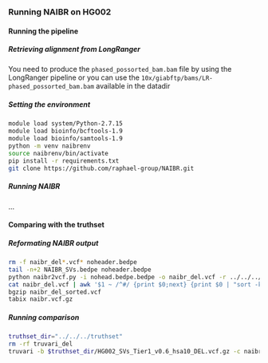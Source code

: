 
### Running NAIBR on HG002

#### Running the pipeline

##### Retrieving alignment from LongRanger

You need to produce the `phased_possorted_bam.bam` file by using the LongRanger pipeline
or you can use the `10x/giabftp/bams/LR-phased_possorted_bam.bam` available in the datadir

##### Setting the environment

```bash
module load system/Python-2.7.15
module load bioinfo/bcftools-1.9
module load bioinfo/samtools-1.9
python -m venv naibrenv
source naibrenv/bin/activate
pip install -r requirements.txt
git clone https://github.com/raphael-group/NAIBR.git
```

##### Running NAIBR

...

#### Comparing with the truthset

##### Reformating NAIBR output

```bash
rm -f naibr_del*.vcf* noheader.bedpe
tail -n+2 NAIBR_SVs.bedpe noheader.bedpe
python naibr2vcf.py -i nohead.bedpe.bedpe -o naibr_del.vcf -r ../../../data/genome/hs37d5_hsa10.fa
cat naibr_del.vcf | awk '$1 ~ /^#/ {print $0;next} {print $0 | "sort -k1,1 -k2,2n"}' > naibr_del_sorted.vcf
bgzip naibr_del_sorted.vcf
tabix naibr.vcf.gz
```

##### Running comparison
```bash
truthset_dir="../../../truthset"
rm -rf truvari_del
truvari -b $truthset_dir/HG002_SVs_Tier1_v0.6_hsa10_DEL.vcf.gz -c naibr_del_sorted.vcf.gz --passonly --includebed $truthset_dir/HG002_SVs_Tier1_v0.6_hsa10.bed -o truvari_del --pctsim 0
```
